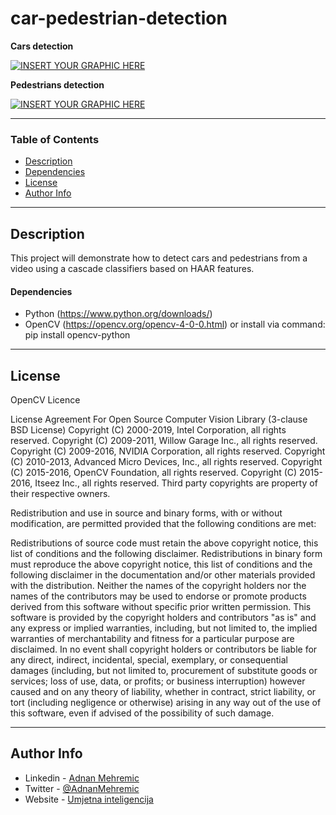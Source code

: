 # car-pedestrian-detection

**Cars detection**

[![INSERT YOUR GRAPHIC HERE](http://i.imgur.com/GStbDv0.png)]()

**Pedestrians detection**

[![INSERT YOUR GRAPHIC HERE](http://i.imgur.com/fvcWfHQ.png)]()

---


### Table of Contents

- [Description](#description)
- [Dependencies](#dependencies)
- [License](#license)
- [Author Info](#author-info)

---

## Description

This project will demonstrate how to detect cars and pedestrians from a video using a cascade classifiers based on HAAR features.

#### Dependencies

- Python (https://www.python.org/downloads/)
- OpenCV (https://opencv.org/opencv-4-0-0.html) or install via command: pip install opencv-python

---

## License

OpenCV Licence

License Agreement
For Open Source Computer Vision Library
(3-clause BSD License)
Copyright (C) 2000-2019, Intel Corporation, all rights reserved.
Copyright (C) 2009-2011, Willow Garage Inc., all rights reserved.
Copyright (C) 2009-2016, NVIDIA Corporation, all rights reserved.
Copyright (C) 2010-2013, Advanced Micro Devices, Inc., all rights reserved.
Copyright (C) 2015-2016, OpenCV Foundation, all rights reserved.
Copyright (C) 2015-2016, Itseez Inc., all rights reserved.
Third party copyrights are property of their respective owners.

Redistribution and use in source and binary forms, with or without modification, are permitted provided that the following conditions are met:

Redistributions of source code must retain the above copyright notice, this list of conditions and the following disclaimer.
Redistributions in binary form must reproduce the above copyright notice, this list of conditions and the following disclaimer in the documentation and/or other materials provided with the distribution.
Neither the names of the copyright holders nor the names of the contributors may be used to endorse or promote products derived from this software without specific prior written permission.
This software is provided by the copyright holders and contributors "as is" and any express or implied warranties, including, but not limited to, the implied warranties of merchantability and fitness for 
a particular purpose are disclaimed. In no event shall copyright holders or contributors be liable for any direct, indirect, incidental, special, exemplary, or consequential damages (including, but not limited to, 
procurement of substitute goods or services; loss of use, data, or profits; or business interruption) however caused and on any theory of liability, whether in contract, strict liability, or tort (including negligence or otherwise) 
arising in any way out of the use of this software, even if advised of the possibility of such damage.


---

## Author Info

- Linkedin - [Adnan Mehremic](https://www.linkedin.com/in/adnan-mehremic/)
- Twitter - [@AdnanMehremic](https://twitter.com/AdnanMehremic)
- Website - [Umjetna inteligencija](https://umjetnainteligencija.ba/)

